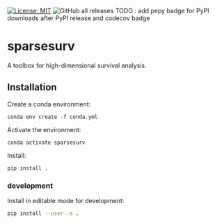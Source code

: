 [![License: MIT](https://img.shields.io/badge/License-MIT-yellow.svg)](https://opensource.org/licenses/MIT)
![GitHub all releases](https://img.shields.io/github/downloads/niklexical/sparsesurv/total)
TODO : add pepy badge for PyPI downloads after PyPI release and codecov badge
# sparsesurv
A toolbox for high-dimensional survival analysis.

## Installation

Create a conda environment:

```console
conda env create -f conda.yml
```

Activate the environment:

```console
conda activate sparsesurv
```

Install:

```console
pip install .
```

### development

Install in editable mode for development:

```sh
pip install --user -e .
```

